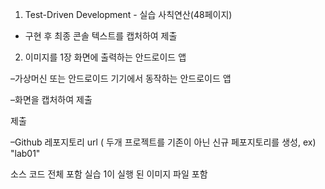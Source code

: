 1. Test-Driven Development - 실습 사칙연산(48페이지)

 - 구현 후 최종 콘솔 텍스트를 캡처하여 제출 

2. 이미지를 1장 화면에 출력하는 안드로이드 앱

–가상머신 또는 안드로이드 기기에서 동작하는 안드로이드 앱

–화면을 캡처하여 제출

 

제출

–Github 레포지토리 url ( 두개 프로젝트를 기존이 아닌 신규 페포지토리를 생성, ex) "lab01"

소스 코드 전체 포함
실습 1이 실행 된 이미지 파일 포함